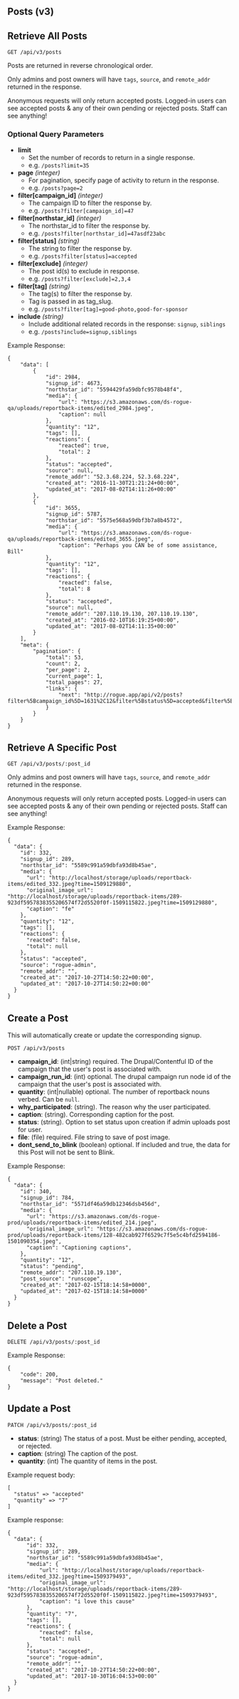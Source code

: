 ## Posts (v3)

## Retrieve All Posts

```
GET /api/v3/posts
```

Posts are returned in reverse chronological order. 

Only admins and post owners will have `tags`, `source`, and `remote_addr` returned in the response.

Anonymous requests will only return accepted posts. Logged-in users can see accepted posts & any of their own pending or rejected posts. Staff can see anything!

### Optional Query Parameters
- **limit**
  - Set the number of records to return in a single response.
  - e.g. `/posts?limit=35`
- **page** _(integer)_
  - For pagination, specify page of activity to return in the response.
  - e.g. `/posts?page=2`
- **filter[campaign_id]** _(integer)_
  - The campaign ID to filter the response by.
  - e.g. `/posts?filter[campaign_id]=47`
- **filter[northstar_id]** _(integer)_
  - The northstar_id to filter the response by.
  - e.g. `/posts?filter[northstar_id]=47asdf23abc`
- **filter[status]** _(string)_
  - The string to filter the response by.
  - e.g. `/posts?filter[status]=accepted`
- **filter[exclude]** _(integer)_
  - The post id(s) to exclude in response.
  - e.g. `/posts?filter[exclude]=2,3,4`
- **filter[tag]** _(string)_
  - The tag(s) to filter the response by.
  - Tag is passed in as tag_slug.
  - e.g. `/posts?filter[tag]=good-photo,good-for-sponsor`
- **include** _(string)_
  - Include additional related records in the response: `signup`, `siblings`
  - e.g. `/posts?include=signup,siblings`

Example Response:

```
{
    "data": [
        {
            "id": 2984,
            "signup_id": 4673,
            "northstar_id": "5594429fa59dbfc9578b48f4",
            "media": {
                "url": "https://s3.amazonaws.com/ds-rogue-qa/uploads/reportback-items/edited_2984.jpeg",
                "caption": null
            },
            "quantity": "12",
            "tags": [],
            "reactions": {
                "reacted": true,
                "total": 2
            },
            "status": "accepted",
            "source": null,
            "remote_addr": "52.3.68.224, 52.3.68.224",
            "created_at": "2016-11-30T21:21:24+00:00",
            "updated_at": "2017-08-02T14:11:26+00:00"
        },
        {
            "id": 3655,
            "signup_id": 5787,
            "northstar_id": "5575e568a59dbf3b7a8b4572",
            "media": {
                "url": "https://s3.amazonaws.com/ds-rogue-qa/uploads/reportback-items/edited_3655.jpeg",
                "caption": "Perhaps you CAN be of some assistance, Bill"
            },
            "quantity": "12",
            "tags": [],
            "reactions": {
                "reacted": false,
                "total": 8
            },
            "status": "accepted",
            "source": null,
            "remote_addr": "207.110.19.130, 207.110.19.130",
            "created_at": "2016-02-10T16:19:25+00:00",
            "updated_at": "2017-08-02T14:11:35+00:00"
        }
    ],
    "meta": {
        "pagination": {
            "total": 53,
            "count": 2,
            "per_page": 2,
            "current_page": 1,
            "total_pages": 27,
            "links": {
                "next": "http://rogue.app/api/v2/posts?filter%5Bcampaign_id%5D=1631%2C12&filter%5Bstatus%5D=accepted&filter%5Bexclude%5D=2962%2C3654&limit=2&as_user=559442cca59dbfc&page=2"
            }
        }
    }
}
```
## Retrieve A Specific Post

```
GET /api/v3/posts/:post_id
```

Only admins and post owners will have `tags`, `source`, and `remote_addr` returned in the response.

Anonymous requests will only return accepted posts. Logged-in users can see accepted posts & any of their own pending or rejected posts. Staff can see anything!

Example Response: 

```
{
  "data": {
    "id": 332,
    "signup_id": 289,
    "northstar_id": "5589c991a59dbfa93d8b45ae",
    "media": {
      "url": "http://localhost/storage/uploads/reportback-items/edited_332.jpeg?time=1509129880",
      "original_image_url": "http://localhost/storage/uploads/reportback-items/289-923df5957838355206574f72d5520f0f-1509115822.jpeg?time=1509129880",
      "caption": "fe"
    },
    "quantity": "12",
    "tags": [],
    "reactions": {
      "reacted": false,
      "total": null
    },
    "status": "accepted",
    "source": "rogue-admin",
    "remote_addr": "",
    "created_at": "2017-10-27T14:50:22+00:00",
    "updated_at": "2017-10-27T14:50:22+00:00"
  }
}
```

## Create a Post

This will automatically create or update the corresponding signup.

```
POST /api/v3/posts
```
  - **campaign_id**: (int|string) required.
    The Drupal/Contentful ID of the campaign that the user's post is associated with.
  - **campaign_run_id**: (int) optional.
    The drupal campaign run node id of the campaign that the user's post is associated with.
  - **quantity**: (int|nullable) optional.
    The number of reportback nouns verbed. Can be `null`.
  - **why_participated**: (string).
    The reason why the user participated.
  - **caption**: (string).
    Corresponding caption for the post.
  - **status**: (string).
    Option to set status upon creation if admin uploads post for user.
  - **file**: (file) required.
    File string to save of post image.
  - **dont_send_to_blink** (boolean) optional.
    If included and true, the data for this Post will not be sent to Blink.

Example Response:

```
{
  "data": {
    "id": 340,
    "signup_id": 784,
    "northstar_id": "5571df46a59db12346dsb456d",
    "media": {
      "url": "https://s3.amazonaws.com/ds-rogue-prod/uploads/reportback-items/edited_214.jpeg",
      "original_image_url": "https://s3.amazonaws.com/ds-rogue-prod/uploads/reportback-items/128-482cab927f6529c7f5e5c4bfd2594186-1501090354.jpeg",
      "caption": "Captioning captions",
    },
    "quantity": "12",
    "status": "pending",
    "remote_addr": "207.110.19.130",
    "post_source": "runscope",
    "created_at": "2017-02-15T18:14:58+0000",
    "updated_at": "2017-02-15T18:14:58+0000"
  }
}
```

## Delete a Post

```
DELETE /api/v3/posts/:post_id
```
Example Response: 

```
{
    "code": 200,
    "message": "Post deleted."
}

```

## Update a Post

```
PATCH /api/v3/posts/:post_id
```

  - **status**: (string) 
    The status of a post. Must be either pending, accepted, or rejected.
  - **caption**: (string) 
    The caption of the post.
  - **quantity**: (int)
    The quantity of items in the post. 
  
Example request body:
```
[
  "status" => "accepted"
  "quantity" => "7"
]
```

Example response:
```
{
  "data": {
      "id": 332,
      "signup_id": 289,
      "northstar_id": "5589c991a59dbfa93d8b45ae",
      "media": {
          "url": "http://localhost/storage/uploads/reportback-items/edited_332.jpeg?time=1509379493",
          "original_image_url": "http://localhost/storage/uploads/reportback-items/289-923df5957838355206574f72d5520f0f-1509115822.jpeg?time=1509379493",
          "caption": "i love this cause"
      },
      "quantity": "7",
      "tags": [],
      "reactions": {
          "reacted": false,
          "total": null
      },
      "status": "accepted",
      "source": "rogue-admin",
      "remote_addr": "",
      "created_at": "2017-10-27T14:50:22+00:00",
      "updated_at": "2017-10-30T16:04:53+00:00"
  }
}
```
